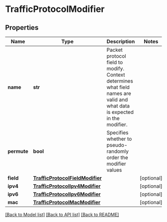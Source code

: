 # TrafficProtocolModifier

## Properties
Name | Type | Description | Notes
------------ | ------------- | ------------- | -------------
**name** | **str** | Packet protocol field to modify. Context determines what field names are valid and what data is expected in the modifier.  | 
**permute** | **bool** | Specifies whether to pseudo-randomly order the modifier values  | 
**field** | [**TrafficProtocolFieldModifier**](TrafficProtocolFieldModifier.md) |  | [optional] 
**ipv4** | [**TrafficProtocolIpv4Modifier**](TrafficProtocolIpv4Modifier.md) |  | [optional] 
**ipv6** | [**TrafficProtocolIpv6Modifier**](TrafficProtocolIpv6Modifier.md) |  | [optional] 
**mac** | [**TrafficProtocolMacModifier**](TrafficProtocolMacModifier.md) |  | [optional] 

[[Back to Model list]](../README.md#documentation-for-models) [[Back to API list]](../README.md#documentation-for-api-endpoints) [[Back to README]](../README.md)


